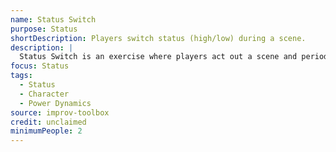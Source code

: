 ```yaml
---
name: Status Switch
purpose: Status
shortDescription: Players switch status (high/low) during a scene.
description: |
  Status Switch is an exercise where players act out a scene and periodically switch status (high/low), exploring power dynamics and character choices.
focus: Status
tags:
  - Status
  - Character
  - Power Dynamics
source: improv-toolbox
credit: unclaimed
minimumPeople: 2
---
```

